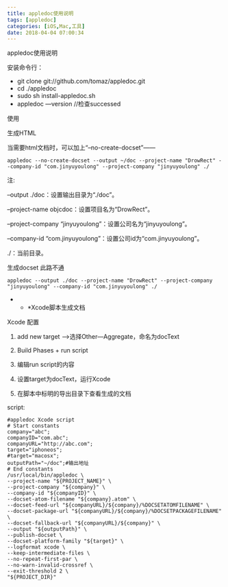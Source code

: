```yaml
---
title: appledoc使用说明
tags: [appledoc]
categories: [iOS,Mac,工具]
date: 2018-04-04 07:00:34
---
```

appledoc使用说明

安装命令行：

  * git clone git://github.com/tomaz/appledoc.git
  * cd ./appledoc
  * sudo sh install-appledoc.sh
  * appledoc —version //检查successed

使用

生成HTML

当需要html文档时，可以加上“&#8211;no-create-docset”——

    appledoc --no-create-docset --output ~/doc --project-name "DrowRect" --company-id "com.jinyuyoulong" --project-company "jinyuyoulong" ./


注:

&#8211;output ./doc：设置输出目录为“./doc”。

&#8211;project-name objcdoc：设置项目名为“DrowRect”。

&#8211;project-company &#8220;jinyuyoulong&#8221;：设置公司名为“jinyuyoulong”。

&#8211;company-id &#8220;com.jinyuyoulong&#8221;：设置公司id为“com.jinyuyoulong”。

./：当前目录。

生成docset 此路不通

    appledoc --output ./doc --project-name "DrowRect" --project-company "jinyuyoulong" --company-id "com.jinyuyoulong" ./


* * *Xcode脚本生成文档



Xcode 配置</p> 

  1. add new target —>选择Other—Aggregate，命名为docText</p> 
  2. Build Phases + run script

  3. 编辑run script的内容
  4. 设置target为docText，运行Xcode
  5. 在脚本中标明的导出目录下查看生成的文档

script:

    #appledoc Xcode script
    # Start constants
    company="abc";
    companyID="com.abc";
    companyURL="http://abc.com";
    target="iphoneos";
    #target="macosx";
    outputPath="~/doc";#输出地址
    # End constants
    /usr/local/bin/appledoc \
    --project-name "${PROJECT_NAME}" \
    --project-company "${company}" \
    --company-id "${companyID}" \
    --docset-atom-filename "${company}.atom" \
    --docset-feed-url "${companyURL}/${company}/%DOCSETATOMFILENAME" \
    --docset-package-url "${companyURL}/${company}/%DOCSETPACKAGEFILENAME" \
    --docset-fallback-url "${companyURL}/${company}" \
    --output "${outputPath}" \
    --publish-docset \
    --docset-platform-family "${target}" \
    --logformat xcode \
    --keep-intermediate-files \
    --no-repeat-first-par \
    --no-warn-invalid-crossref \
    --exit-threshold 2 \
    "${PROJECT_DIR}"
